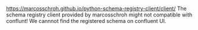 https://marcosschroh.github.io/python-schema-registry-client/client/
The schema registry client provided by marcosschroh might not compatible with conflunt! We cannnot find the registered schema on confluent UI. 